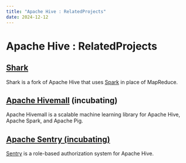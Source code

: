```yaml
---
title: "Apache Hive : RelatedProjects"
date: 2024-12-12
---
```


# Apache Hive : RelatedProjects

## [Shark](https://github.com/amplab/shark/wiki)

Shark is a fork of Apache Hive that uses [Spark](http://spark.incubator.apache.org/) in place of MapReduce.

## [Apache Hivemall](http://hivemall.incubator.apache.org/) (incubating)

Apache Hivemall is a scalable machine learning library for Apache Hive, Apache Spark, and Apache Pig.

## [Apache Sentry (incubating)](https://github.com/apache/incubator-sentry)

[Sentry](https://sentry.incubator.apache.org) is a role-based authorization system for Apache Hive.

 

 

